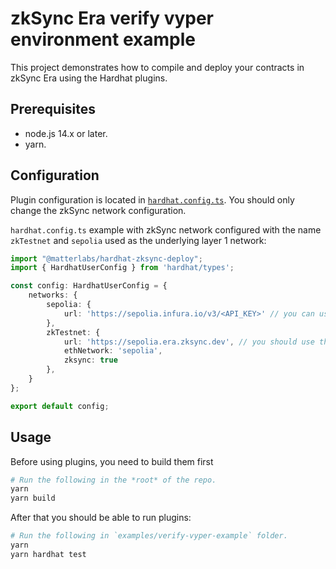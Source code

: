 # zkSync Era verify vyper environment example

This project demonstrates how to compile and deploy your contracts in zkSync Era using the Hardhat plugins.

## Prerequisites

- node.js 14.x or later.
- yarn.

## Configuration

Plugin configuration is located in [`hardhat.config.ts`](./hardhat.config.ts).
You should only change the zkSync network configuration.

`hardhat.config.ts` example with zkSync network configured with the name `zkTestnet` and `sepolia` used as the underlying layer 1 network:
```ts
import "@matterlabs/hardhat-zksync-deploy";
import { HardhatUserConfig } from 'hardhat/types';

const config: HardhatUserConfig = {
    networks: {
        sepolia: {
            url: 'https://sepolia.infura.io/v3/<API_KEY>' // you can use either the URL of the Ethereum Web3 RPC, or the identifier of the network (e.g. `mainnet` or `rinkeby`)
        },
        zkTestnet: {
            url: 'https://sepolia.era.zksync.dev', // you should use the URL of the zkSync network RPC
            ethNetwork: 'sepolia',
            zksync: true
        },
    }
};

export default config;
```

## Usage

Before using plugins, you need to build them first

```sh
# Run the following in the *root* of the repo.
yarn
yarn build
```

After that you should be able to run plugins:

```sh
# Run the following in `examples/verify-vyper-example` folder.
yarn
yarn hardhat test
```

